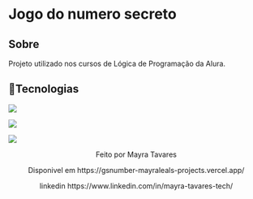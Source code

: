 <h1> Jogo do numero secreto </h1>
<h2>Sobre</h2>
<p>Projeto utilizado nos cursos de Lógica de Programação da Alura.</p>

<h2>🚀Tecnologias</h2>
<div>
  <p><img src= "https://github.com/MayraLeal/Jogo-de-treino/assets/151656339/f6cb2240-bf92-4bf0-bbb2-9608eb87514e"></p>
  <p><img src= "https://github.com/MayraLeal/Jogo-de-treino/assets/151656339/bb52f1e4-4c88-4bf0-aa67-b08d3ac7a238"></p>
  <p><img src= "https://github.com/MayraLeal/Jogo-de-treino/assets/151656339/2e0c2d4b-0289-47e0-960e-243f03f2de6c"></p>

</div>
<div align="center"> 
  <p>Feito por Mayra Tavares</p>
  <p>Disponivel em https://gsnumber-mayraleals-projects.vercel.app/ </p>
  <p>linkedin https://www.linkedin.com/in/mayra-tavares-tech/ </p>
</div>
